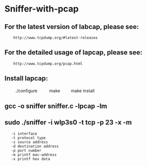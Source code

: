 # Sniffer-with-pcap
## For the latest version of labcap, please see: 
        http://www.tcpdump.org/#latest-releases
## For the detailed usage of lapcap, please see:
        http://www.tcpdump.org/pcap.html
## Install lapcap:
　   　  ./configure
　  　   make
　　     make install
 ## gcc -o sniffer sniffer.c -lpcap -lm
 ## sudo ./sniffer -i wlp3s0 -t tcp -p 23 -x -m
       -i interface
       -t protocol type
       -s source address
       -d destination address
       -p port number
       -m printf mac-address
       -x printf hex data
